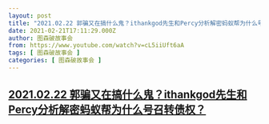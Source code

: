 ```yaml
---
layout: post
title: "2021.02.22 郭骗又在搞什么鬼？ithankgod先生和Percy分析解密蚂蚁帮为什么号召转债权？"
date: 2021-02-21T17:11:29.000Z
author: 图森破故事会
from: https://www.youtube.com/watch?v=cL5iiUft6aA
tags: [ 图森破故事会 ]
categories: [ 图森破故事会 ]
---
```

<!--1613927489000-->
[2021.02.22 郭骗又在搞什么鬼？ithankgod先生和Percy分析解密蚂蚁帮为什么号召转债权？](https://www.youtube.com/watch?v=cL5iiUft6aA)
------

<div>

</div>
